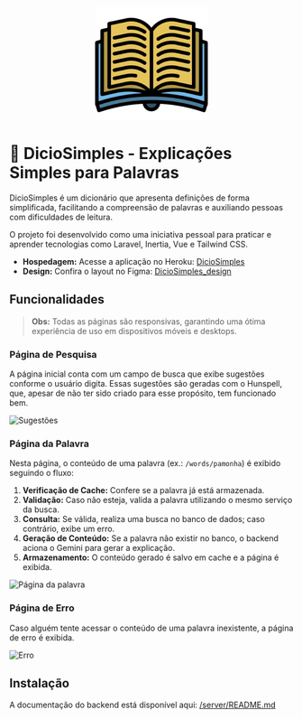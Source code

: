 <p align="center">
  <a href="#" target="blank">
    <img src="https://raw.githubusercontent.com/6aleatorio6/DicioSimples/refs/heads/main/server/public/img/logo-icon.png" width="200" alt="DicioSimples Logo" />
  </a>
</p>

# 📖 DicioSimples - Explicações Simples para Palavras

DicioSimples é um dicionário que apresenta definições de forma simplificada, facilitando a compreensão de palavras e auxiliando pessoas com dificuldades de leitura.

O projeto foi desenvolvido como uma iniciativa pessoal para praticar e aprender tecnologias como Laravel, Inertia, Vue e Tailwind CSS.

- **Hospedagem:** Acesse a aplicação no Heroku: [DicioSimples](https://dicio-simples-ca91bbd4773b.herokuapp.com/)
- **Design:** Confira o layout no Figma: [DicioSimples_design](https://www.figma.com/design/0mgMmrnNyHO5ZqdFRU50Yw/DicioSimples_design?t=dUstjOjv33S30mqp-0)
  
## Funcionalidades

> **Obs:** Todas as páginas são responsivas, garantindo uma ótima experiência de uso em dispositivos móveis e desktops.

### Página de Pesquisa

A página inicial conta com um campo de busca que exibe sugestões conforme o usuário digita. Essas sugestões são geradas com o Hunspell, que, apesar de não ter sido criado para esse propósito, tem funcionado bem.

  <img src="https://github.com/user-attachments/assets/a15a74cf-5372-4a2b-b764-546118a9614d" width="555" alt="Sugestões" />

### Página da Palavra

Nesta página, o conteúdo de uma palavra (ex.: `/words/pamonha`) é exibido seguindo o fluxo:

1. **Verificação de Cache:** Confere se a palavra já está armazenada.
2. **Validação:** Caso não esteja, valida a palavra utilizando o mesmo serviço da busca.
3. **Consulta:** Se válida, realiza uma busca no banco de dados; caso contrário, exibe um erro.
4. **Geração de Conteúdo:** Se a palavra não existir no banco, o backend aciona o Gemini para gerar a explicação.
5. **Armazenamento:** O conteúdo gerado é salvo em cache e a página é exibida.

  <img src="https://github.com/user-attachments/assets/775cb692-906d-4e11-998b-9fe5e94a7098" width="555" alt="Página da palavra" />

### Página de Erro

Caso alguém tente acessar o conteúdo de uma palavra inexistente, a página de erro é exibida.

  <img src="https://github.com/user-attachments/assets/a12704ba-ca79-42cf-9de0-c8a5dff9e249" width="555" alt="Erro" />



## Instalação

A documentação do backend está disponível aqui: [/server/README.md](/server/README.md)






